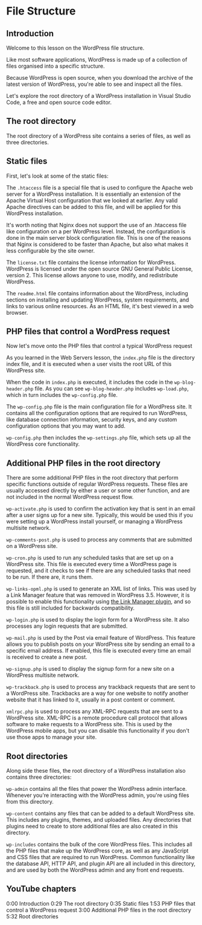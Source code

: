 # File Structure

## Introduction

Welcome to this lesson on the WordPress file structure.

Like most software applications, WordPress is made up of a collection of files organised into a specific structure. 

Because WordPress is open source, when you download the archive of the latest version of WordPress, you're able to see and inspect all the files.

Let's explore the root directory of a WordPress installation in Visual Studio Code, a free and open source code editor.

## The root directory

The root directory of a WordPress site contains a series of files, as well as three directories.

## Static files

First, let's look at some of the static files:

The `.htaccess` file is a special file that is used to configure the Apache web server for a WordPress installation. It is essentially an extension of the Apache Virtual Host configuration that we looked at earlier. Any valid Apache directives can be added to this file, and will be applied for this WordPress installation.

It's worth noting that Nginx does not support the use of an .htaccess file like configuration on a per WordPress level. Instead, the configuration is done in the main server block configuration file. This is one of the reasons that Nginx is considered to be faster than Apache, but also what makes it less configurable by the site owner.

The `license.txt` file contains the license information for WordPress. WordPress is licensed under the open source GNU General Public License, version 2. This license allows anyone to use, modify, and redistribute WordPress.

The `readme.html` file contains information about the WordPress, including sections on installing and updating WordPress, system requirements, and links to various online resources. As an HTML file, it's best viewed in a web browser.

## PHP files that control a WordPress request

Now let's move onto the PHP files that control a typical WordPress request

As you learned in the Web Servers lesson, the `index.php` file is the directory index file, and it is executed when a user visits the root URL of this WordPress site.

When the code in `index.php` is executed, it includes the code in the `wp-blog-header.php` file. As you can see `wp-blog-header.php` includes `wp-load.php`, which in turn includes the `wp-config.php` file.

The `wp-config.php` file is the main configuration file for a WordPress site. It contains all the configuration options that are required to run WordPress, like database connection information, security keys, and any custom configuration options that you may want to add.

`wp-config.php` then includes the `wp-settings.php` file, which sets up all the WordPress core functionality.

## Additional PHP files in the root directory

There are some additional PHP files in the root directory that perform specific functions outside of regular WordPress requests. These files are usually accessed directly by either a user or some other function, and are not included in the normal WordPress request flow.

`wp-activate.php` is used to confirm the activation key that is sent in an email after a user signs up for a new site. Typically, this would be used this if you were setting up a WordPress install yourself, or managing a WordPress multisite network.

`wp-comments-post.php` is used to process any comments that are submitted on a WordPress site.

`wp-cron.php` is used to run any scheduled tasks that are set up on a WordPress site. This file is executed every time a WordPress page is requested, and it checks to see if there are any scheduled tasks that need to be run. If there are, it runs them.

`wp-links-opml.php` is used to generate an XML list of links. This was used by a Link Manager feature that was removed in WordPress 3.5. However, it is possible to enable this functionality using [the Link Manager plugin](https://wordpress.org/plugins/link-manager/), and so this file is still included for backwards compatibility.

`wp-login.php` is used to display the login form for a WordPress site. It also processes any login requests that are submitted.

`wp-mail.php` is used by the Post via email feature of WordPress. This feature allows you to publish posts on your WordPress site by sending an email to a specific email address. If enabled, this file is executed every time an email is received to create a new post.

`wp-signup.php` is used to display the signup form for a new site on a WordPress multisite network.

`wp-trackback.php` is used to process any trackback requests that are sent to a WordPress site. Trackbacks are a way for one website to notify another website that it has linked to it, usually in a post content or comment.

`xmlrpc.php` is used to process any XML-RPC requests that are sent to a WordPress site. XML-RPC is a remote procedure call protocol that allows software to make requests to a WordPress site. This is used by the WordPress mobile apps, but you can disable this functionality if you don't use those apps to manage your site.

## Root directories

Along side these files, the root directory of a WordPress installation also contains three directories:

`wp-admin` contains all the files that power the WordPress admin interface. Whenever you're interacting with the WordPress admin, you're using files from this directory.

`wp-content` contains any files that can be added to a default WordPress site. This includes any plugins, themes, and uploaded files. Any directories that plugins need to create to store additional files are also created in this directory.

`wp-includes` contains the bulk of the core WordPress files. This includes all the PHP files that make up the WordPress core, as well as any JavaScript and CSS files that are required to run WordPress. Common functionality like the database API, HTTP API, and plugin API are all included in this directory, and are used by both the WordPress admin and any front end requests.


## YouTube chapters

0:00 Introduction
0:29 The root directory
0:35 Static files
1:53 PHP files that control a WordPress request
3:00 Additional PHP files in the root directory
5:32 Root directories
